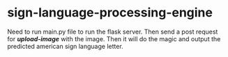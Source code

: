 # sign-language-processing-engine

Need to run main.py file to run the flask server. Then send a post request for _**upload-image**_ with the image. Then it will do the magic and output the predicted american sign language letter.
